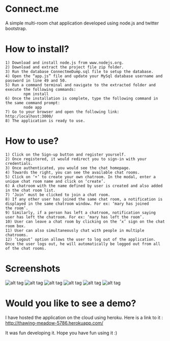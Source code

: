 # Connect.me
A simple multi-room chat application developed using node.js and twitter bootstrap.

# How to install?
    1) Download and install node.js from www.nodejs.org.
    2) Download and extract the project file zip folder.
    3) Run the database ConnectmeDump.sql file to setup the database.
    4) Open the “app.js” file and update your MySql database username and password in line 49 and 50.
    5) Run a command terminal and navigate to the extracted folder and execute the following commands:  
            npm install 
    6) Once the installation is complete, type the following command in the same command prompt: 
            node app
    7) Go to your browser and open the following link: http:/localhost:3000/ 
    8) The application is ready to use.
    
# How to use?

    1) Click on the Sign-up button and register yourself. 
    2) Once registered, it would redirect you to sign-in with your credentials. 
    3) Once authenticated, you would see the chat homepage.
    4) Towards the right, you can see the available chat rooms.
    5) Click on ‘+’ to create your own chatroom. In the modal, enter a unique chat room name and click on ‘create’.
    6) A chatroom with the name defined by user is created and also added in the chat room list.
    7) ‘Join’ must be clicked to join a chat room.
    8) If any other user has joined the same chat room, a notification is displayed in the same chatroom window. For ex: ‘mary has joined           the room’.
    9) Similarly, if a person has left a chatroom, notification saying user has left the chatroom. For ex: ‘mary has left the room’.
    10)	User can leave a chat room by clicking on the ‘x’ sign on the chat room box.
    11)	User can also simultaneously chat with people in multiple chatrooms.
    12)	‘Logout’ option allows the user to log out of the application. Once the user logs out, he will automatically be logged out from all         of the chat rooms.

# Screenshots

![alt tag](https://raw.github.com/shreyasanand/connectme/master/login.PNG)
![alt tag](https://raw.github.com/shreyasanand/connectme/master/Signup.PNG)
![alt tag](https://raw.github.com/shreyasanand/connectme/master/homepage.PNG)
![alt tag](https://raw.github.com/shreyasanand/connectme/master/createroom.PNG)
![alt tag](https://raw.github.com/shreyasanand/connectme/master/chat.PNG)
![alt tag](https://raw.github.com/shreyasanand/connectme/master/chat1.PNG)
    
# Would you like to see a demo?

I have hosted the application on the cloud using heroku. Here is a link to it : http://thawing-meadow-5786.herokuapp.com/

It was fun developing it. Hope you have fun using it :)


